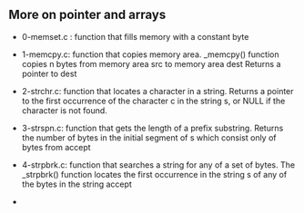 ## More on pointer and arrays

* 0-memset.c : function that fills memory with a constant byte

* 1-memcpy.c: function that copies memory area. _memcpy() function copies n bytes from memory area src to memory area dest
    Returns a pointer to dest

* 2-strchr.c: function that locates a character in a string. Returns a pointer to the first occurrence of the 
    character c in the string s, or NULL if the character is not found.

* 3-strspn.c: function that gets the length of a prefix substring. Returns the number of bytes in the initial 
    segment of s which consist only of bytes from accept

* 4-strpbrk.c: function that searches a string for any of a set of bytes.
   The _strpbrk() function locates the first occurrence in the string s 
   of any of the bytes in the string accept

* 